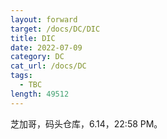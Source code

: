 ```yaml
---
layout: forward
target: /docs/DC/DIC
title: DIC
date: 2022-07-09
category: DC
cat_url: /docs/DC
tags: 
  - TBC
length: 49512
---
```


芝加哥，码头仓库，6.14，22:58 PM。
